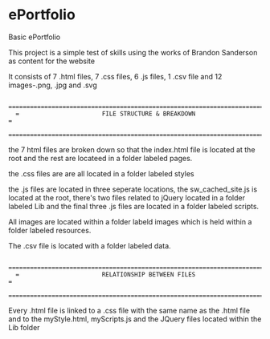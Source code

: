 # ePortfolio
Basic ePortfolio

This project is a simple test of skills using the works of Brandon Sanderson as content for the website

It consists of 7 .html files, 7 .css files, 6 .js files, 1 .csv file and 12 images-.png, .jpg and .svg


      ==========================================================================
      =                       FILE STRUCTURE & BREAKDOWN                       =
      ==========================================================================

the 7 html files are broken down so that the index.html file is located at the root and the rest are locateed in a folder labeled pages.

the .css files are are all located in a folder labeled styles

the .js files are located in three seperate locations, the sw_cached_site.js is located at the root, there's two files related to 
jQuery located in a folder labeled Lib and the final three .js files are located in a folder labeled scripts.

All images are located within a folder labeld images which is held within a folder labeled resources.

The .csv file is located with a folder labeled data.


      =========================================================================
      =                       RELATIONSHIP BETWEEN FILES                      =
      =========================================================================

Every .html file is linked to a .css file with the same name as the .html file and to the myStyle.html, myScripts.js and the
JQuery files located within the Lib folder

